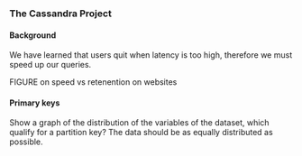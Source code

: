 ### The Cassandra Project

#### Background

We have learned that users quit when latency is too high, therefore we must speed up our queries.

FIGURE on speed vs retenention on websites

#### Primary keys

Show a graph of the distribution of the variables of the dataset, which qualify for a partition key?
The data should be as equally distributed as possible. 